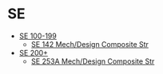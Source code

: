 # SE
* [SE 100-199](/Department/SE/SE100-199/README.md)
  * [SE 142 Mech/Design Composite Str](/Department/SE/SE100-199/SE142.md)
* [SE 200+](/Department/SE/SE200+/README.md)
  * [SE 253A Mech/Design Composite Str](/Department/SE/SE200+/SE253A.md)
